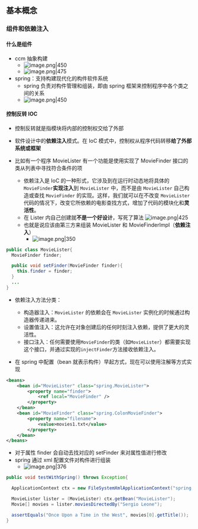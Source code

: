 ## 基本概念
### 组件和依赖注入
#### 什么是组件
- ccm 抽象构建
	- ![image.png|450](https://thdlrt.oss-cn-beijing.aliyuncs.com/20240307144504.png)
	- ![image.png|475](https://thdlrt.oss-cn-beijing.aliyuncs.com/20240307144529.png)
- spring：支持构建现代化的构件软件系统
	- spring 负责对构件管理和组装，即由 spring 框架来控制程序中各个类之间的关系
	- ![image.png|450](https://thdlrt.oss-cn-beijing.aliyuncs.com/20240307151410.png)
#### 控制反转 IOC

- 控制反转就是指模块将内部的控制权交给了外部

- 软件设计中的**依赖注入**模式。在 IoC 模式中，控制权从程序代码转移**给了外部系统或框架**
- 比如有一个程序 MovieLister 有一个功能是使用实现了 MovieFinder 接口的类从列表中寻找符合条件的项
	- 依赖注入是 IoC 的一种形式，它涉及到在运行时动态地将具体的 `MovieFinder`**实现注入**到 `MovieLister` 中，而不是由 `MovieLister` 自己构造或查找 `MovieFinder` 的实现。这样，我们就可以在不改变 `MovieLister` 代码的情况下，改变它所依赖的电影查找方式，增加了代码的模块化和**灵活性**。
	- 在 Lister 内自己创建就**不是一个好设计**，写死了算法 ![image.png|425](https://thdlrt.oss-cn-beijing.aliyuncs.com/20240307152005.png)
	- 也就是说应该由第三方来组装 MovieLister 和 MovieFinderImpI（**依赖注入**）
		- ![image.png|350](https://thdlrt.oss-cn-beijing.aliyuncs.com/20240307152252.png)
```java
public class MovieLister{
  MovieFinder finder;

  public void setFinder(MovieFinder finder){
    this.finder = finder;
  }
  ...
}
```

- 依赖注入方法分类：
	- 构造器注入：`MovieLister` 的依赖会在 `MovieLister` 实例化的时候通过构造器传递进来。
	- 设置值注入：这允许在对象创建后的任何时刻注入依赖，提供了更大的灵活性。
	- 接口注入：任何需要使用`MovieFinder`的类（如`MovieLister`）都需要实现这个接口，并通过实现的`injectFinder`方法接收依赖注入。

- 在 spring 中配置（bean 就表示构件）早起方式，现在可以使用注解等方式实现
```xml
<beans>
    <bean id="MovieLister" class="spring.MovieLister">                   
        <property name="finder">
            <ref local="MovieFinder" />
        </property>
    </bean>
    <bean id="MovieFinder" class="spring.ColonMovieFinder">
        <property name="filename">
            <value>movies1.txt</value>
        </property>
    </bean>
</beans>
```
- 对于属性 finder 会自动去找对应的 setFinder 来对属性值进行修改
- spring 通过 xml 配置文件对构件进行组装
	- ![image.png|376](https://thdlrt.oss-cn-beijing.aliyuncs.com/20240307153409.png)
```java
public void testWithSpring() throws Exception{

  ApplicationContext ctx = new FileSystemXmlApplicationContext("spring.xml");

  MovieLister lister = (MovieLister) ctx.getBean("MovieLister");
  Movie[] movies = lister.moviesDirectedBy("Sergio Leone");

  assertEquals("Once Upon a Time in the West", movies[0].getTitle());
}
```


